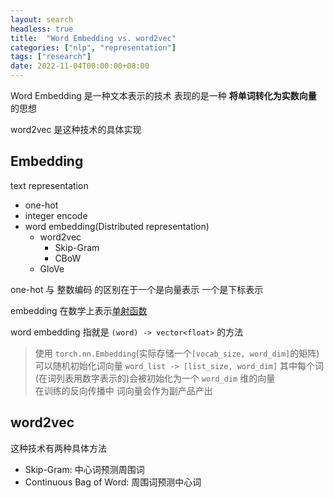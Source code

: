 ```yaml
---
layout: search
headless: true
title:  "Word Embedding vs. word2vec"
categories: ["nlp", "representation"]
tags: ["research"]
date: 2022-11-04T00:00:00+08:00
---
```


Word Embedding 是一种文本表示的技术 表现的是一种 **将单词转化为实数向量** 的思想

word2vec 是这种技术的具体实现

<!--more-->

## Embedding

text representation
- one-hot
- integer encode
- word embedding(Distributed representation)
  - word2vec
    - Skip-Gram
    - CBoW
  - GloVe



one-hot 与 整数编码 的区别在于一个是向量表示 一个是下标表示

embedding 在数学上表示[单射函数][embedding-zhihu]

word embedding 指就是 `(word) -> vector<float>` 的方法

> 使用 `torch.nn.Embedding`(实际存储一个`[vocab_size, word_dim]`的矩阵) 可以随机初始化词向量 `word_list -> [list_size, word_dim]` 其中每个词(在词列表用数字表示的)会被初始化为一个 `word_dim` 维的向量  
> 在训练的反向传播中 词向量会作为副产品产出  

## word2vec

这种技术有两种具体方法
- Skip-Gram: 中心词预测周围词
- Continuous Bag of Word: 周围词预测中心词

[embedding-zhihu]: https://www.zhihu.com/question/32275069/answer/80188672